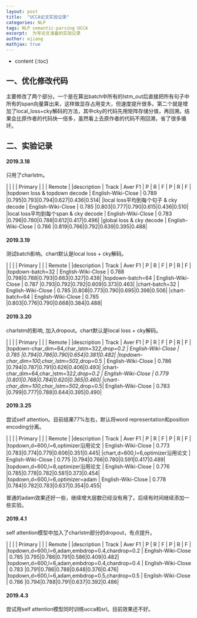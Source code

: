 ```yaml
---
layout: post
title:  "UCCA论文实验记录"
categories: NLP
tags: NLP semantic-parsing UCCA
excerpt:  为写论文准备的实验记录
author: wjiang
mathjax: true
---
```


* content
{:toc}

## 一、优化修改代码

主要修改了两个部分。一个是在算出batch中所有的lstm_out后直接把所有句子中所有的span向量算出来，这样做显存占用变大，但速度提升很多。第二个就是增加了local_loss+cky解码的方法，其中cky的代码先用矩阵存储分值，再回溯。结果会比原作者的代码快一倍多，虽然看上去原作者的代码不用回溯，省了很多循环。

## 二、实验记录

#### 2019.3.18
只用了charlstm。

|                                         |                     |              |    Primary    |  |  |   Remote    |
|description                              |  Track              |   Aver F1    |  P  |  R |  F   |  P  |  R  |  F  |
|topdown loss & topdown decode            | English-Wiki-Close   |    0.789     |0.795|0.793|0.794|0.627|0.436|0.514|
|local loss平均到每个句子 & cky decode      | English-Wiki-Close   |    0.785     |0.803|0.777|0.790|0.615|0.436|0.510|
|local loss平均到每个span & cky decode      | English-Wiki-Close   |    0.783     |0.796|0.780|0.788|0.612|0.417|0.496|
|global loss & cky decode                 | English-Wiki-Close   |    0.786     |0.819|0.766|0.792|0.639|0.395|0.488|

#### 2019.3.19
测试batch影响。chart默认是local loss + cky解码。

|                                         |                     |              |    Primary    |  |  |   Remote    |
|description                              |  Track              |   Aver F1    |  P  |  R |  F   |  P  |  R  |  F  |
|topdown-batch=32                           | English-Wiki-Close   |    0.788     |0.798|0.788|0.793|0.663|0.327|0.438|
|topdown-batch=64                            | English-Wiki-Close   |    0.787     |0.793|0.792|0.792|0.609|0.373|0.463|
|chart-batch=32                            | English-Wiki-Close   |    0.785     |0.808|0.773|0.790|0.695|0.398|0.506|
|chart-batch=64                            | English-Wiki-Close   |    0.785     |0.803|0.776|0.790|0.668|0.384|0.488|

#### 2019.3.20
charlstm的影响, 加入dropout。chart默认是local loss + cky解码。

|                                         |                     |              |    Primary    |  |  |   Remote    |
|description                              |  Track              |   Aver F1    |  P  |  R |  F   |  P  |  R  |  F  |
|topdown-char_dim=64,char_lstm=32*2,drop=0.2  | English-Wiki-Close   |    0.785     |0.794|0.786|0.790|0.654|0.381|0.482|
|topdown-char_dim=100,char_lstm=50*2,drop=0.5 | English-Wiki-Close   |    0.786     |0.794|0.787|0.791|0.626|0.406|0.493|
|chart-char_dim=64,char_lstm=32*2,drop=0.2  | English-Wiki-Close   |    0.779     |0.801|0.768|0.784|0.620|0.365|0.460|
|chart-char_dim=100,char_lstm=50*2,drop=0.5| English-Wiki-Close   |    0.783     |0.799|0.777|0.788|0.644|0.395|0.490|

#### 2019.3.25
尝试self attention。目前结果77%左右，默认将word representation和position encoding分离。

|                                             |                     |              |    Primary    |  |  |   Remote    |
|description                                  |  Track              |   Aver F1    |  P  |  R |  F   |  P  |  R  |  F  |
|topdown,d=600,l=6,optimizer沿用论文           | English-Wiki-Close   |    0.773     |0.783|0.774|0.779|0.606|0.351|0.445|
|chart,d=600,l=6,optimizer沿用论文             | English-Wiki-Close   |    0.775     |0.794|0.766|0.780|0.591|0.417|0.489|
|topdown,d=600,l=8,optimizer沿用论文           | English-Wiki-Close   |    0.776     |0.785|0.778|0.782|0.581|0.373|0.454|
|topdown,d=600,l=6,optimizer=adam             | English-Wiki-Close   |    0.778     |0.784|0.782|0.783|0.637|0.354|0.455|

普通的adam效果还好一些，继续增大层数已经没有用了。后续有时间继续添加一些实验。

#### 2019.4.1

self attention模型中加入了charlstm部分的dropout，有点提升。

|                                                       |                     |              |    Primary    |  |  |   Remote    |
|description                                            |  Track              |   Aver F1    |  P  |  R |  F   |  P  |  R  |  F  |
|topdown,d=600,l=6,adam,embdrop=0.4,chardrop=0.2        | English-Wiki-Close  |    0.785     |0.795|0.786|0.791|0.586|0.409|0.482|
|topdown,d=600,l=6,adam,embdrop=0.4,chardrop=0.4        | English-Wiki-Close  |    0.783     |0.791|0.786|0.788|0.648|0.376|0.476|
|topdown,d=600,l=6,adam,embdrop=0.5,chardrop=0.5        | English-Wiki-Close  |    0.786     |0.794|0.788|0.791|0.637|0.392|0.486|


#### 2019.4.3
尝试用self attention模型同时训练ucca和srl。目前效果还不好。
